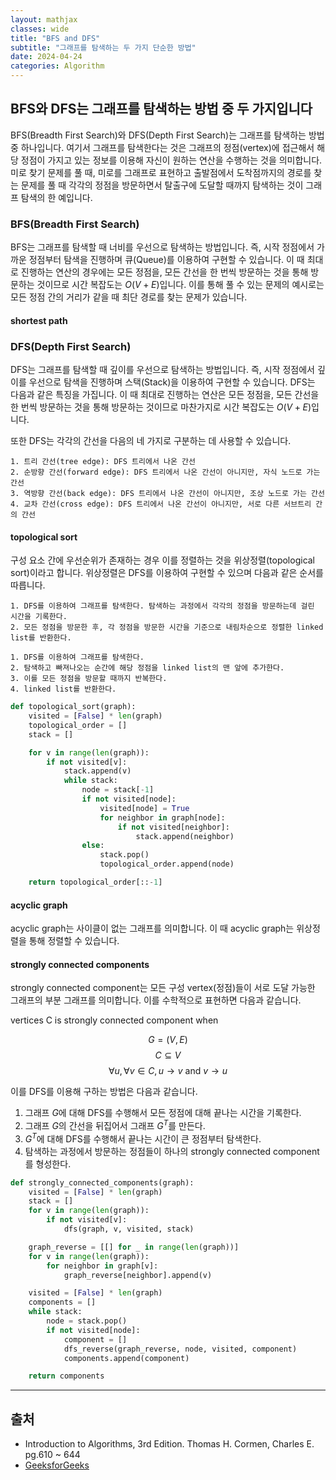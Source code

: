 ```yaml
---
layout: mathjax
classes: wide
title: "BFS and DFS"
subtitle: "그래프를 탐색하는 두 가지 단순한 방법"
date: 2024-04-24
categories: Algorithm
---
```


## BFS와 DFS는 그래프를 탐색하는 방법 중 두 가지입니다

BFS(Breadth First Search)와 DFS(Depth First Search)는 그래프를 탐색하는 방법 중 하나입니다. 여기서 그래프를 탐색한다는 것은 그래프의 정점(vertex)에 접근해서 해당 정점이 가지고 있는 정보를 이용해 자신이 원하는 연산을 수행하는 것을 의미합니다. 미로 찾기 문제를 풀 때, 미로를 그래프로 표현하고 출발점에서 도착점까지의 경로를 찾는 문제를 풀 때 각각의 정점을 방문하면서 탈출구에 도달할 때까지 탐색하는 것이 그래프 탐색의 한 예입니다.

### BFS(Breadth First Search)

BFS는 그래프를 탐색할 때 너비를 우선으로 탐색하는 방법입니다. 즉, 시작 정점에서 가까운 정점부터 탐색을 진행하며 큐(Queue)를 이용하여 구현할 수 있습니다. 이 때 최대로 진행하는 연산의 경우에는 모든 정점을, 모든 간선을 한 번씩 방문하는 것을 통해 방문하는 것이므로 시간 복잡도는 $O(V+E)$입니다. 이를 통해 풀 수 있는 문제의 예시로는 모든 정점 간의 거리가 같을 때 최단 경로를 찾는 문제가 있습니다.

#### shortest path

### DFS(Depth First Search)

DFS는 그래프를 탐색할 때 깊이를 우선으로 탐색하는 방법입니다. 즉, 시작 정점에서 깊이를 우선으로 탐색을 진행하며 스택(Stack)을 이용하여 구현할 수 있습니다. DFS는 다음과 같은 특징을 가집니다. 이 때 최대로 진행하는 연산은 모든 정점을, 모든 간선을 한 번씩 방문하는 것을 통해 방문하는 것이므로 마찬가지로 시간 복잡도는 $O(V+E)$입니다.

또한 DFS는 각각의 간선을 다음의 네 가지로 구분하는 데 사용할 수 있습니다.

```plaintext
1. 트리 간선(tree edge): DFS 트리에서 나온 간선
2. 순방향 간선(forward edge): DFS 트리에서 나온 간선이 아니지만, 자식 노드로 가는 간선
3. 역방향 간선(back edge): DFS 트리에서 나온 간선이 아니지만, 조상 노드로 가는 간선
4. 교차 간선(cross edge): DFS 트리에서 나온 간선이 아니지만, 서로 다른 서브트리 간의 간선
```

#### topological sort

구성 요소 간에 우선순위가 존재하는 경우 이를 정렬하는 것을 위상정렬(topological sort)이라고 합니다. 위상정렬은 DFS를 이용하여 구현할 수 있으며 다음과 같은 순서를 따릅니다.

```plaintext
1. DFS를 이용하여 그래프를 탐색한다. 탐색하는 과정에서 각각의 정점을 방문하는데 걸린 시간을 기록한다.
2. 모든 정점을 방문한 후, 각 정점을 방문한 시간을 기준으로 내림차순으로 정렬한 linked list를 반환한다.
```

```plaintext
1. DFS를 이용하여 그래프를 탐색한다.
2. 탐색하고 빠져나오는 순간에 해당 정점을 linked list의 맨 앞에 추가한다.
3. 이를 모든 정점을 방문할 때까지 반복한다.
4. linked list를 반환한다.
```

```python
def topological_sort(graph):
    visited = [False] * len(graph)
    topological_order = []
    stack = []

    for v in range(len(graph)):
        if not visited[v]:
            stack.append(v)
            while stack:
                node = stack[-1]
                if not visited[node]:
                    visited[node] = True
                    for neighbor in graph[node]:
                        if not visited[neighbor]:
                            stack.append(neighbor)
                else:
                    stack.pop()
                    topological_order.append(node)

    return topological_order[::-1]
```

#### acyclic graph

acyclic graph는 사이클이 없는 그래프를 의미합니다. 이 때 acyclic graph는 위상정렬을 통해 정렬할 수 있습니다.

#### strongly connected components

strongly connected component는 모든 구성 vertex(정점)들이 서로 도달 가능한 그래프의 부분 그래프를 의미합니다. 이를 수학적으로 표현하면 다음과 같습니다.

vertices C is strongly connected component when

$$G = (V, E)$$
$$C \subseteq V$$
$$\forall u, \forall v \in C, u \rightarrow v \text{ and } v \rightarrow u$$

이를 DFS를 이용해 구하는 방법은 다음과 같습니다.

1. 그래프 $G$에 대해 DFS를 수행해서 모든 정점에 대해 끝나는 시간을 기록한다.
2. 그래프 $G$의 간선을 뒤집어서 그래프 $G^T$를 만든다.
3. $G^T$에 대해 DFS를 수행해서 끝나는 시간이 큰 정점부터 탐색한다.
4. 탐색하는 과정에서 방문하는 정점들이 하나의 strongly connected component를 형성한다.

```python
def strongly_connected_components(graph):
    visited = [False] * len(graph)
    stack = []
    for v in range(len(graph)):
        if not visited[v]:
            dfs(graph, v, visited, stack)

    graph_reverse = [[] for _ in range(len(graph))]
    for v in range(len(graph)):
        for neighbor in graph[v]:
            graph_reverse[neighbor].append(v)

    visited = [False] * len(graph)
    components = []
    while stack:
        node = stack.pop()
        if not visited[node]:
            component = []
            dfs_reverse(graph_reverse, node, visited, component)
            components.append(component)

    return components
```

---

## 출처

- Introduction to Algorithms, 3rd Edition. Thomas H. Cormen, Charles E. pg.610 ~ 644
- [GeeksforGeeks](https://www.geeksforgeeks.org/introduction-to-directed-acyclic-graph/)
